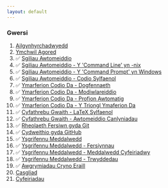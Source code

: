 ```yaml
---
layout: default
---
```


### Gwersi

1. [Ailgynhyrchadwyedd](/01-ailgynhyrchadwyedd/)
2. [Ymchwil Agored](/02-ymchwil-agored/)
3. &#x2705; [Sgiliau Awtomeiddio](/03-sgiliau-awtomeiddio/)
4. &#x2705; [Sgiliau Awtomeiddio - Y 'Command Line' yn -nix](/04-commandline/)
5. &#x2705; [Sgiliau Awtomeiddio - Y 'Command Prompt' yn Windows](/05-commandprompt/)
6. &#x2705; [Sgiliau Awtomeiddio - Codio Sylfaenol](/06-codio/)
7. &#x2705; [Ymarferion Codio Da - Dogfennaeth](/07-dogfennaeth/)
8. &#x2705; [Ymarferion Codio Da - Modiwlareiddio](/08-modiwlareiddio/)
9. &#x2705; [Ymarferion Codio Da - Profion Awtomatig](/09-profion/)
10. &#x2705; [Ymarferion Codio Da - Y Triongl Ymaferion Da](/10-triongl/)
11. &#x2705; [Cyfathrebu Gwaith - LaTeX Sylfaenol](/11-latex/)
12. &#x2705; [Cyfathrebu Gwaith - Awtomeiddio Canlyniadau](/12-awtomeiddio-canlyniadau/)
13. &#x2705; [Rheolaeth Fersiwn gyda Git](/13-rheolaeth-fersiwn/)
14. &#x2705; [Cydweithio gyda GitHub](/14-cydweithio/)
15. &#x2705; [Ysgrifennu Meddalwedd](/15-meddalwedd/)
16. &#x2705; [Ysgrifennu Meddalwedd - Fersiynnau](/16-fersiynnau/)
17. &#x2705; [Ysgrifennu Meddalwedd - Meddalwedd Cyfeiriadwy](/17-cyfeirio/)
18. &#x2705; [Ysgrifennu Meddalwedd - Trwyddedau](/18-trwyddedau/)
19. &#x2705; [Awgrymiadau Cryno Eraill](/19-awgrymiadau/)
20. [Casgliad](/20-casgliad/)
21. [Cyfeiriadau](/21-cyfeiriadau/)